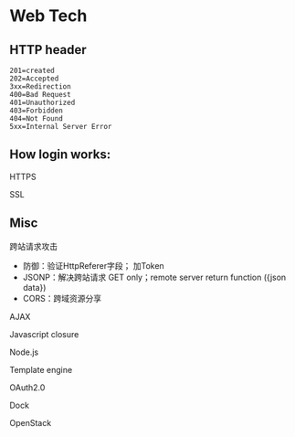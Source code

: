 # Web Tech

## HTTP header

```text
201=created 
202=Accepted 
3xx=Redirection 
400=Bad Request 
401=Unauthorized 
403=Forbidden 
404=Not Found 
5xx=Internal Server Error
```

## How login works:

HTTPS

SSL

## Misc

跨站请求攻击

* 防御：验证HttpReferer字段； 加Token
* JSONP：解决跨站请求 GET only；remote server return function \({json data}\)
* CORS：跨域资源分享

AJAX 

Javascript closure 

Node.js 

Template engine 

OAuth2.0 

Dock 

OpenStack

